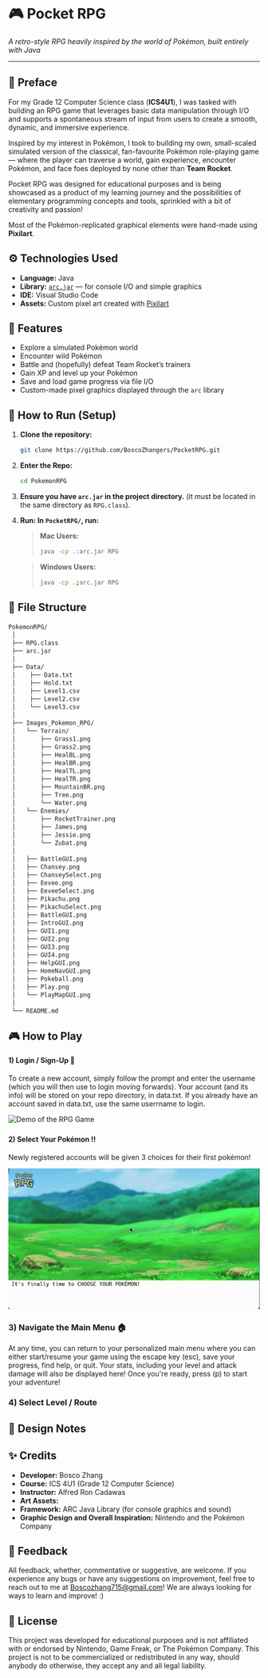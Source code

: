 # 🎮  Pocket RPG
*A retro-style RPG heavily inspired by the world of Pokémon, built entirely with Java*

---

## 📖 Preface
For my Grade 12 Computer Science class (**ICS4U1**), I was tasked with building an RPG game that leverages basic data manipulation through I/O and supports a spontaneous stream of input from users to create a smooth, dynamic, and immersive experience.  

Inspired by my interest in Pokémon, I took to building my own, small-scaled simulated version of the classical, fan-favourite Pokémon role-playing game — where the player can traverse a world, gain experience, encounter Pokémon, and face foes deployed by none other than **Team Rocket**.  

Pocket RPG was designed for educational purposes and is being showcased as a product of my learning journey and
the possibilities of elementary programming concepts and tools, sprinkled with a bit of creativity and passion!

Most of the Pokémon-replicated graphical elements were hand-made using **Pixilart**.

### ${}$

## ⚙️ Technologies Used
- **Language:** Java  
- **Library:** [`arc.jar`](https://arc.teach.cs.utoronto.ca) — for console I/O and simple graphics  
- **IDE:** Visual Studio Code  
- **Assets:** Custom pixel art created with [Pixilart](https://www.pixilart.com)

### ${}$

## 🧩 Features
- Explore a simulated Pokémon world  
- Encounter wild Pokémon   
- Battle and (hopefully) defeat Team Rocket’s trainers  
- Gain XP and level up your Pokémon  
- Save and load game progress via file I/O  
- Custom-made pixel graphics displayed through the `arc` library

### ${}$
## 🚀 How to Run (Setup)

1. **Clone the repository:**
   ```bash
   git clone https://github.com/BoscoZhangers/PocketRPG.git
   ```

2. **Enter the Repo:**
   ```bash
   cd PokemonRPG
   ```
   
3. **Ensure you have `arc.jar` in the project directory.**
   (it must be located in the same directory as `RPG.class`).
   
5. **Run: In `PocketRPG/`, run:**

   > **Mac Users:**
   > ```bash
   > java -cp .:arc.jar RPG
   > ```

   > **Windows Users:**
   > ```bash
   > java -cp .;arc.jar RPG
   > ```

### ${}$

## 🧱 File Structure 

```
PokemonRPG/
 │ 
 ├── RPG.class 
 ├── arc.jar
 │    
 ├── Data/
 │    ├── Data.txt
 │    ├── Hold.txt
 │    ├── Level1.csv
 │    ├── Level2.csv
 │    └── Level3.csv
 │ 
 ├── Images_Pokemon_RPG/
 │   └── Terrain/
 │       ├── Grass1.png
 │       ├── Grass2.png
 │       ├── HealBL.png
 │       ├── HealBR.png
 │       ├── HealTL.png
 │       ├── HealTR.png
 │       ├── MountainBR.png
 │       ├── Tree.png
 │       └── Water.png
 │   └── Enemies/
 │       ├── RocketTrainer.png
 │       ├── James.png
 │       ├── Jessie.png
 │       └── Zubat.png
 │
 │   ├── BattleGUI.png
 │   ├── Chansey.png
 │   ├── ChanseySelect.png
 │   ├── Eevee.png
 │   ├── EeveeSelect.png
 │   ├── Pikachu.png
 │   ├── PikachuSelect.png
 │   ├── BattleGUI.png
 │   ├── IntroGUI.png
 │   ├── GUI1.png
 │   ├── GUI2.png
 │   ├── GUI3.png
 │   ├── GUI4.png
 │   ├── HelpGUI.png
 │   ├── HomeNavGUI.png
 │   ├── Pokeball.png
 │   ├── Play.png
 │   └── PlayMapGUI.png
 │ 
 └── README.md
```

### ${}$

## 🎮 How to Play

#### 1) Login / Sign-Up 🔐
To create a new account, simply follow the prompt and enter the username (which you will then use to login moving forwards).
Your account (and its info) will be stored on your repo directory, in data.txt. If you already have an account saved in data.txt, use the same userrname to login.

![Demo of the RPG Game](assets/LOGIN_DEMO-ezgif.com-video-to-gif-converter.gif)

### ${}$

#### 2) Select Your Pokémon ‼️
Newly registered accounts will be given 3 choices for their first pokémon!

![Demo of the RPG Game](assets/SelectPokemon.gif)

### 3) Navigate the Main Menu 🏠
At any time, you can return to your personalized main menu where you can either start/resume your game using the escape key (esc), save your progress, find help, or quit.
Your stats, including your level and attack damage will also be displayed here! Once you're ready, press (p) to start your adventure!

### 4) Select Level / Route

### ${}$

## 🧠 Design Notes


### ${}$

## ✨ Credits
* **Developer:** Bosco Zhang
* **Course:** ICS 4U1 (Grade 12 Computer Science)
* **Instructor:** Alfred Ron Cadawas
* **Art Assets:** 
* **Framework:** ARC Java Library (for console graphics and sound)
* **Graphic Design and Overall Inspiration:** Nintendo and the Pokémon Company

### ${}$

## 💬 Feedback 
All feedback, whether, commentative or suggestive, are welcome. If you experience any bugs or have any suggestions on improvement, feel free to reach out to me at Boscozhang715@gmail.com! We are always looking for ways to learn and improve! :)

### ${}$

## 📜 License

This project was developed for educational purposes and is not affiliated with or endorsed by Nintendo, Game Freak, or The Pokémon Company. This project is not to be commercialized or redistributed in any way, should anybody do otherwise, they accept any and all legal liability. 
